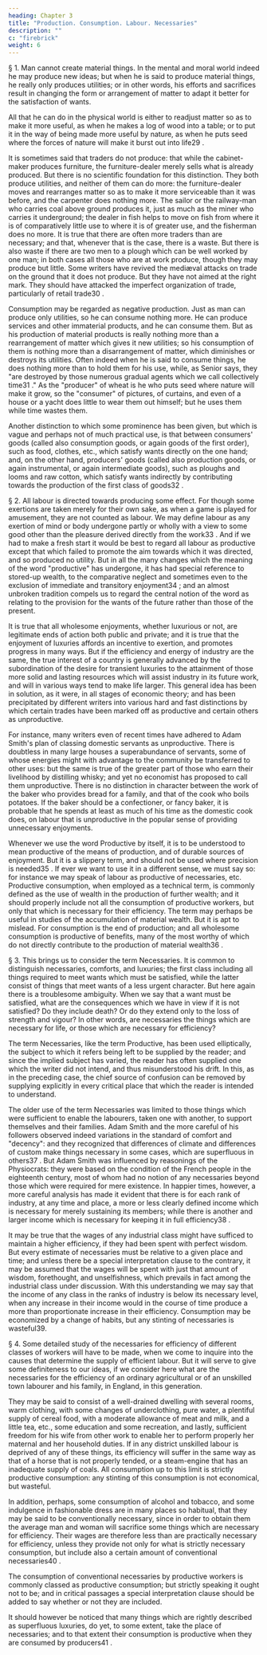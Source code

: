 ```yaml
---
heading: Chapter 3
title: "Production. Consumption. Labour. Necessaries"
description: ""
c: "firebrick"
weight: 6
---
```



§ 1. Man cannot create material things. In the mental and moral world indeed he may produce new ideas; but when he is said to produce material things, he really only produces utilities; or in other words, his efforts and sacrifices result in changing the form or arrangement of matter to adapt it better for the satisfaction of wants. 

All that he can do in the physical world is either to readjust matter so as to make it more useful, as when he makes a log of wood into a table; or to put it in the way of being made more useful by nature, as when he puts seed where the forces of nature will make it burst out into life29 .

It is sometimes said that traders do not produce: that while the cabinet-maker
produces furniture, the furniture-dealer merely sells what is already produced. But
there is no scientific foundation for this distinction. They both produce utilities, and
neither of them can do more: the furniture-dealer moves and rearranges matter so as to
make it more serviceable than it was before, and the carpenter does nothing more. The
sailor or the railway-man who carries coal above ground produces it, just as much as
the miner who carries it underground; the dealer in fish helps to move on fish from
where it is of comparatively little use to where it is of greater use, and the fisherman does no more. It is true that there are often more traders than are necessary; and that, whenever that is the case, there is a waste. But there is also waste if there are two men to a plough which can be well worked by one man; in both cases all those who are at work produce, though they may produce but little. Some writers have revived the
mediæval attacks on trade on the ground that it does not produce. But they have not
aimed at the right mark. They should have attacked the imperfect organization of
trade, particularly of retail trade30 .

Consumption may be regarded as negative production. Just as man can produce only
utilities, so he can consume nothing more. He can produce services and other
immaterial products, and he can consume them. But as his production of material
products is really nothing more than a rearrangement of matter which gives it new
utilities; so his consumption of them is nothing more than a disarrangement of matter,
which diminishes or destroys its utilities. Often indeed when he is said to consume
things, he does nothing more than to hold them for his use, while, as Senior says, they
"are destroyed by those numerous gradual agents which we call collectively time31 ."
As the "producer" of wheat is he who puts seed where nature will make it grow, so the
"consumer" of pictures, of curtains, and even of a house or a yacht does little to wear
them out himself; but he uses them while time wastes them.

Another distinction to which some prominence has been given, but which is vague
and perhaps not of much practical use, is that between consumers' goods (called also
consumption goods, or again goods of the first order), such as food, clothes, etc., which satisfy wants directly on the one hand; and, on the other hand, producers' 
goods (called also production goods, or again instrumental, or again intermediate
goods), such as ploughs and looms and raw cotton, which satisfy wants indirectly by
contributing towards the production of the first class of goods32 .

§ 2. All labour is directed towards producing some effect. For though some exertions
are taken merely for their own sake, as when a game is played for amusement, they
are not counted as labour. We may define labour as any exertion of mind or body
undergone partly or wholly with a view to some good other than the pleasure derived
directly from the work33 . And if we had to make a fresh start it would be best to
regard all labour as productive except that which failed to promote the aim towards
which it was directed, and so produced no utility. But in all the many changes which
the meaning of the word "productive" has undergone, it has had special reference to
stored-up wealth, to the comparative neglect and sometimes even to the exclusion of
immediate and transitory enjoyment34 ; and an almost unbroken tradition compels us
to regard the central notion of the word as relating to the provision for the wants of
the future rather than those of the present. 

It is true that all wholesome enjoyments,
whether luxurious or not, are legitimate ends of action both public and private; and it
is true that the enjoyment of luxuries affords an incentive to exertion, and promotes
progress in many ways. But if the efficiency and energy of industry are the same, the
true interest of a country is generally advanced by the subordination of the desire for
transient luxuries to the attainment of those more solid and lasting resources which
will assist industry in its future work, and will in various ways tend to make life
larger. This general idea has been in solution, as it were, in all stages of economic
theory; and has been precipitated by different writers into various hard and fast
distinctions by which certain trades have been marked off as productive and certain
others as unproductive.

For instance, many writers even of recent times have adhered to Adam Smith's plan of
classing domestic servants as unproductive. There is doubtless in many large houses a
superabundance of servants, some of whose energies might with advantage to the
community be transferred to other uses: but the same is true of the greater part of
those who earn their livelihood by distilling whisky; and yet no economist has
proposed to call them unproductive. There is no distinction in character between the
work of the baker who provides bread for a family, and that of the cook who boils
potatoes. If the baker should be a confectioner, or fancy baker, it is probable that he
spends at least as much of his time as the domestic cook does, on labour that is
unproductive in the popular sense of providing unnecessary enjoyments.

Whenever we use the word Productive by itself, it is to be understood to mean
productive of the means of production, and of durable sources of enjoyment. But it is
a slippery term, and should not be used where precision is needed35 .
If ever we want to use it in a different sense, we must say so: for instance we may
speak of labour as productive of necessaries, etc.
Productive consumption, when employed as a technical term, is commonly defined as
the use of wealth in the production of further wealth; and it should properly include not all the consumption of productive workers, but only that which is necessary for
their efficiency. The term may perhaps be useful in studies of the accumulation of
material wealth. But it is apt to mislead. For consumption is the end of production;
and all wholesome consumption is productive of benefits, many of the most worthy of
which do not directly contribute to the production of material wealth36 .

§ 3. This brings us to consider the term Necessaries. It is common to distinguish
necessaries, comforts, and luxuries; the first class including all things required to meet
wants which must be satisfied, while the latter consist of things that meet wants of a
less urgent character. But here again there is a troublesome ambiguity. When we say
that a want must be satisfied, what are the consequences which we have in view if it is
not satisfied? Do they include death? Or do they extend only to the loss of strength
and vigour? In other words, are necessaries the things which are necessary for life, or
those which are necessary for efficiency?

The term Necessaries, like the term Productive, has been used elliptically, the subject
to which it refers being left to be supplied by the reader; and since the implied subject
has varied, the reader has often supplied one which the writer did not intend, and thus
misunderstood his drift. In this, as in the preceding case, the chief source of confusion
can be removed by supplying explicitly in every critical place that which the reader is
intended to understand.

The older use of the term Necessaries was limited to those things which were
sufficient to enable the labourers, taken one with another, to support themselves and
their families. Adam Smith and the more careful of his followers observed indeed
variations in the standard of comfort and "decency": and they recognized that
differences of climate and differences of custom make things necessary in some cases,
which are superfluous in others37 . But Adam Smith was influenced by reasonings of
the Physiocrats: they were based on the condition of the French people in the
eighteenth century, most of whom had no notion of any necessaries beyond those
which were required for mere existence. In happier times, however, a more careful
analysis has made it evident that there is for each rank of industry, at any time and
place, a more or less clearly defined income which is necessary for merely sustaining
its members; while there is another and larger income which is necessary for keeping
it in full efficiency38 .

It may be true that the wages of any industrial class might have sufficed to maintain a
higher efficiency, if they had been spent with perfect wisdom. But every estimate of
necessaries must be relative to a given place and time; and unless there be a special
interpretation clause to the contrary, it may be assumed that the wages will be spent
with just that amount of wisdom, forethought, and unselfishness, which prevails in
fact among the industrial class under discussion. With this understanding we may say
that the income of any class in the ranks of industry is below its necessary level, when
any increase in their income would in the course of time produce a more than
proportionate increase in their efficiency. Consumption may be economized by a
change of habits, but any stinting of necessaries is wasteful39.

§ 4. Some detailed study of the necessaries for efficiency of different classes of
workers will have to be made, when we come to inquire into the causes that determine
the supply of efficient labour. But it will serve to give some definiteness to our ideas,
if we consider here what are the necessaries for the efficiency of an ordinary
agricultural or of an unskilled town labourer and his family, in England, in this
generation.

They may be said to consist of a well-drained dwelling with several
rooms, warm clothing, with some changes of underclothing, pure water, a plentiful
supply of cereal food, with a moderate allowance of meat and milk, and a little tea,
etc., some education and some recreation, and lastly, sufficient freedom for his wife
from other work to enable her to perform properly her maternal and her household
duties. If in any district unskilled labour is deprived of any of these things, its
efficiency will suffer in the same way as that of a horse that is not properly tended, or
a steam-engine that has an inadequate supply of coals. All consumption up to this
limit is strictly productive consumption: any stinting of this consumption is not
economical, but wasteful.

In addition, perhaps, some consumption of alcohol and tobacco, and some indulgence
in fashionable dress are in many places so habitual, that they may be said to be
conventionally necessary, since in order to obtain them the average man and woman
will sacrifice some things which are necessary for efficiency. Their wages are
therefore less than are practically necessary for efficiency, unless they provide not
only for what is strictly necessary consumption, but include also a certain amount of
conventional necessaries40 .

The consumption of conventional necessaries by productive workers is commonly
classed as productive consumption; but strictly speaking it ought not to be; and in
critical passages a special interpretation clause should be added to say whether or not
they are included.

It should however be noticed that many things which are rightly described as
superfluous luxuries, do yet, to some extent, take the place of necessaries; and to that
extent their consumption is productive when they are consumed by producers41 .